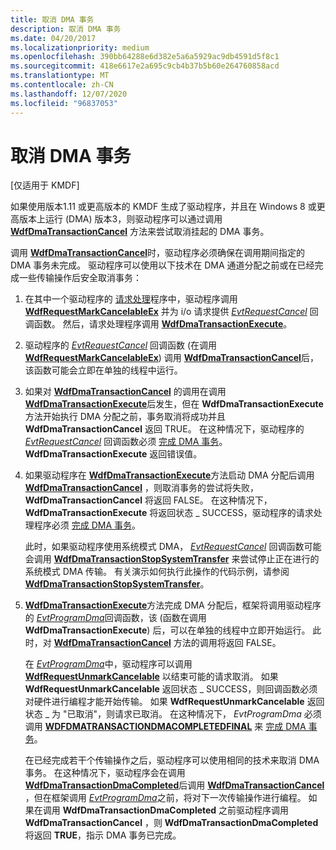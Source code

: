 ```yaml
---
title: 取消 DMA 事务
description: 取消 DMA 事务
ms.date: 04/20/2017
ms.localizationpriority: medium
ms.openlocfilehash: 390bb64288e6d382e5a6a5929ac9db4591d5f8c1
ms.sourcegitcommit: 418e6617e2a695c9cb4b37b5b60e264760858acd
ms.translationtype: MT
ms.contentlocale: zh-CN
ms.lasthandoff: 12/07/2020
ms.locfileid: "96837053"
---
```

# <a name="canceling-dma-transactions"></a>取消 DMA 事务


\[仅适用于 KMDF\]

如果使用版本1.11 或更高版本的 KMDF 生成了驱动程序，并且在 Windows 8 或更高版本上运行 (DMA) 版本3，则驱动程序可以通过调用 [**WdfDmaTransactionCancel**](/windows-hardware/drivers/ddi/wdfdmatransaction/nf-wdfdmatransaction-wdfdmatransactioncancel) 方法来尝试取消挂起的 DMA 事务。

调用 [**WdfDmaTransactionCancel**](/windows-hardware/drivers/ddi/wdfdmatransaction/nf-wdfdmatransaction-wdfdmatransactioncancel)时，驱动程序必须确保在调用期间指定的 DMA 事务未完成。 驱动程序可以使用以下技术在 DMA 通道分配之前或在已经完成一些传输操作后安全取消事务：

1.  在其中一个驱动程序的 [请求处理](request-handlers.md)程序中，驱动程序调用 [**WdfRequestMarkCancelableEx**](/windows-hardware/drivers/ddi/wdfrequest/nf-wdfrequest-wdfrequestmarkcancelableex) 并为 i/o 请求提供 [*EvtRequestCancel*](/windows-hardware/drivers/ddi/wdfrequest/nc-wdfrequest-evt_wdf_request_cancel) 回调函数。 然后，请求处理程序调用 [**WdfDmaTransactionExecute**](/windows-hardware/drivers/ddi/wdfdmatransaction/nf-wdfdmatransaction-wdfdmatransactionexecute)。
2.  驱动程序的 [*EvtRequestCancel*](/windows-hardware/drivers/ddi/wdfrequest/nc-wdfrequest-evt_wdf_request_cancel) 回调函数 (在调用 [**WdfRequestMarkCancelableEx**](/windows-hardware/drivers/ddi/wdfrequest/nf-wdfrequest-wdfrequestmarkcancelableex)) 调用 [**WdfDmaTransactionCancel**](/windows-hardware/drivers/ddi/wdfdmatransaction/nf-wdfdmatransaction-wdfdmatransactioncancel)后，该函数可能会立即在单独的线程中运行。
3.  如果对 [**WdfDmaTransactionCancel**](/windows-hardware/drivers/ddi/wdfdmatransaction/nf-wdfdmatransaction-wdfdmatransactioncancel) 的调用在调用 [**WdfDmaTransactionExecute**](/windows-hardware/drivers/ddi/wdfdmatransaction/nf-wdfdmatransaction-wdfdmatransactionexecute)后发生，但在 **WdfDmaTransactionExecute** 方法开始执行 DMA 分配之前，事务取消将成功并且 **WdfDmaTransactionCancel** 返回 TRUE。 在这种情况下，驱动程序的 [*EvtRequestCancel*](/windows-hardware/drivers/ddi/wdfrequest/nc-wdfrequest-evt_wdf_request_cancel) 回调函数必须 [完成 DMA 事务](completing-a-dma-transaction.md)。 **WdfDmaTransactionExecute** 返回错误值。
4.  如果驱动程序在 [**WdfDmaTransactionExecute**](/windows-hardware/drivers/ddi/wdfdmatransaction/nf-wdfdmatransaction-wdfdmatransactionexecute)方法启动 DMA 分配后调用 [**WdfDmaTransactionCancel**](/windows-hardware/drivers/ddi/wdfdmatransaction/nf-wdfdmatransaction-wdfdmatransactioncancel) ，则取消事务的尝试将失败， **WdfDmaTransactionCancel** 将返回 FALSE。 在这种情况下， **WdfDmaTransactionExecute** 将返回状态 \_ SUCCESS，驱动程序的请求处理程序必须 [完成 DMA 事务](completing-a-dma-transaction.md)。

    此时，如果驱动程序使用系统模式 DMA， [*EvtRequestCancel*](/windows-hardware/drivers/ddi/wdfrequest/nc-wdfrequest-evt_wdf_request_cancel) 回调函数可能会调用 [**WdfDmaTransactionStopSystemTransfer**](/windows-hardware/drivers/ddi/wdfdmatransaction/nf-wdfdmatransaction-wdfdmatransactionstopsystemtransfer) 来尝试停止正在进行的系统模式 DMA 传输。 有关演示如何执行此操作的代码示例，请参阅 [**WdfDmaTransactionStopSystemTransfer**](/windows-hardware/drivers/ddi/wdfdmatransaction/nf-wdfdmatransaction-wdfdmatransactionstopsystemtransfer)。

5.  [**WdfDmaTransactionExecute**](/windows-hardware/drivers/ddi/wdfdmatransaction/nf-wdfdmatransaction-wdfdmatransactionexecute)方法完成 DMA 分配后，框架将调用驱动程序的 [*EvtProgramDma*](/windows-hardware/drivers/ddi/wdfdmatransaction/nc-wdfdmatransaction-evt_wdf_program_dma)回调函数，该 (函数在调用 **WdfDmaTransactionExecute**) 后，可以在单独的线程中立即开始运行。 此时，对 [**WdfDmaTransactionCancel**](/windows-hardware/drivers/ddi/wdfdmatransaction/nf-wdfdmatransaction-wdfdmatransactioncancel) 方法的调用将返回 FALSE。

    在 [*EvtProgramDma*](/windows-hardware/drivers/ddi/wdfdmatransaction/nc-wdfdmatransaction-evt_wdf_program_dma)中，驱动程序可以调用 [**WdfRequestUnmarkCancelable**](/windows-hardware/drivers/ddi/wdfrequest/nf-wdfrequest-wdfrequestunmarkcancelable) 以结束可能的请求取消。 如果 **WdfRequestUnmarkCancelable** 返回状态 \_ SUCCESS，则回调函数必须对硬件进行编程才能开始传输。 如果 **WdfRequestUnmarkCancelable** 返回状态 \_ 为 "已取消"，则请求已取消。 在这种情况下， *EvtProgramDma* 必须调用 [**WDFDMATRANSACTIONDMACOMPLETEDFINAL**](/windows-hardware/drivers/ddi/wdfdmatransaction/nf-wdfdmatransaction-wdfdmatransactiondmacompletedfinal) 来 [完成 DMA 事务](completing-a-dma-transaction.md)。

    在已经完成若干个传输操作之后，驱动程序可以使用相同的技术来取消 DMA 事务。 在这种情况下，驱动程序会在调用 [**WdfDmaTransactionDmaCompleted**](/windows-hardware/drivers/ddi/wdfdmatransaction/nf-wdfdmatransaction-wdfdmatransactiondmacompleted)后调用 [**WdfDmaTransactionCancel**](/windows-hardware/drivers/ddi/wdfdmatransaction/nf-wdfdmatransaction-wdfdmatransactioncancel) ，但在框架调用 [*EvtProgramDma*](/windows-hardware/drivers/ddi/wdfdmatransaction/nc-wdfdmatransaction-evt_wdf_program_dma)之前，将对下一次传输操作进行编程。 如果在调用 **WdfDmaTransactionDmaCompleted** 之前驱动程序调用 **WdfDmaTransactionCancel** ，则 **WdfDmaTransactionDmaCompleted** 将返回 **TRUE**，指示 DMA 事务已完成。

 

